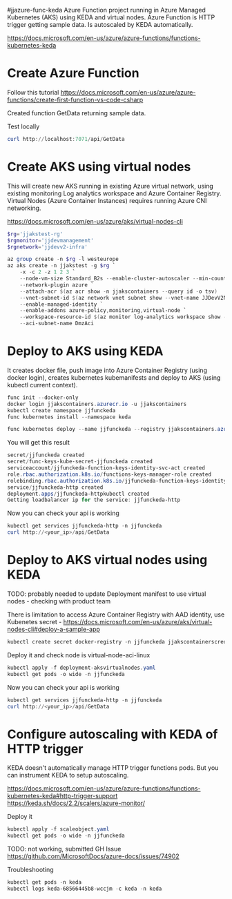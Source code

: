 #jjazure-func-keda
Azure Function project running in Azure Managed Kubernetes (AKS) using KEDA and virtual nodes.
Azure Function is HTTP trigger getting sample data. Is autoscaled by KEDA automatically.

https://docs.microsoft.com/en-us/azure/azure-functions/functions-kubernetes-keda

# Create Azure Function

Follow this tutorial https://docs.microsoft.com/en-us/azure/azure-functions/create-first-function-vs-code-csharp

Created function GetData returning sample data.

Test locally 

```powershell
curl http://localhost:7071/api/GetData
```

# Create AKS using virtual nodes

This will create new AKS running in existing Azure virtual network, using existing monitoring Log analytics workspace and Azure Container Registry. Virtual Nodes (Azure Container Instances) requires running Azure CNI networking.

https://docs.microsoft.com/en-us/azure/aks/virtual-nodes-cli

```powershell
$rg='jjakstest-rg'
$rgmonitor='jjdevmanagement'
$rgnetwork='jjdevv2-infra'

az group create -n $rg -l westeurope
az aks create -n jjakstest -g $rg `
    -x -c 2 -z 1 2 3 `
    --node-vm-size Standard_B2s --enable-cluster-autoscaler --min-count 1 --max-count 3 `
    --network-plugin azure `
    --attach-acr $(az acr show -n jjakscontainers --query id -o tsv)
    --vnet-subnet-id $(az network vnet subnet show --vnet-name JJDevV2NetworkApp -g $rgnetwork -n DmzAks --query id -o tsv) `
    --enable-managed-identity `
    --enable-addons azure-policy,monitoring,virtual-node `
    --workspace-resource-id $(az monitor log-analytics workspace show -g $rgmonitor -n jjdev-analytics --query id -o tsv) `
    --aci-subnet-name DmzAci
```

# Deploy to AKS using KEDA

It creates docker file, push image into Azure Container Registry (using docker login), creates kubernetes kubemanifests and deploy to AKS (using kubectl current context).

```powershell
func init --docker-only
docker login jjakscontainers.azurecr.io -u jjakscontainers
kubectl create namespace jjfunckeda
func kubernetes install --namespace keda

func kubernetes deploy --name jjfunckeda --registry jjakscontainers.azurecr.io --namespace jjfunckeda
```

You will get this result

```powershell
secret/jjfunckeda created
secret/func-keys-kube-secret-jjfunckeda created
serviceaccount/jjfunckeda-function-keys-identity-svc-act created
role.rbac.authorization.k8s.io/functions-keys-manager-role created
rolebinding.rbac.authorization.k8s.io/jjfunckeda-function-keys-identity-svc-act-functions-keys-manager-rolebinding created
service/jjfunckeda-http created
deployment.apps/jjfunckeda-httpkubectl created
Getting loadbalancer ip for the service: jjfunckeda-http
```

Now you can check your api is working

```powershell
kubectl get services jjfunckeda-http -n jjfunckeda
curl http://<your_ip>/api/GetData
```

# Deploy to AKS virtual nodes using KEDA 

TODO: probably needed to update Deployment manifest to use virtual nodes - checking with product team

There is limitation to access Azure Container Registry with AAD identity, use Kubenetes secret - https://docs.microsoft.com/en-us/azure/aks/virtual-nodes-cli#deploy-a-sample-app

```powershell
kubectl create secret docker-registry -n jjfunckeda jjakscontainerscred --docker-server=jjakscontainers.azurecr.io --docker-username=jjakscontainers --docker-password=<your-pword>
```

Deploy it and check node is virtual-node-aci-linux

```powershell
kubectl apply -f deployment-aksvirtualnodes.yaml
kubectl get pods -o wide -n jjfunckeda
```

Now you can check your api is working

```powershell
kubectl get services jjfunckeda-http -n jjfunckeda
curl http://<your_ip>/api/GetData
```

# Configure autoscaling with KEDA of HTTP trigger

KEDA doesn't automatically manage HTTP trigger functions pods. But you can instrument KEDA to setup autoscaling.

https://docs.microsoft.com/en-us/azure/azure-functions/functions-kubernetes-keda#http-trigger-support
https://keda.sh/docs/2.2/scalers/azure-monitor/

Deploy it

```powershell
kubectl apply -f scaleobject.yaml
kubectl get pods -o wide -n jjfunckeda
```

TODO: not working, submitted GH Issue https://github.com/MicrosoftDocs/azure-docs/issues/74902

Troubleshooting

```powershell
kubectl get pods -n keda
kubectl logs keda-68566445b8-wccjm -c keda -n keda
```